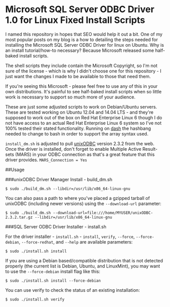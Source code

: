 Microsoft SQL Server ODBC Driver 1.0 for Linux Fixed Install Scripts
======================================================================

I named this repository in hopes that SEO would help it out a bit. One
 of my most popular posts on my blog is a how to detailing the steps 
needed for installing the Microsoft SQL Server ODBC Driver for linux 
on Ubuntu. Why is an install tutorial/how-to necessary? Because 
Microsoft released some half-baked install scripts.

The shell scripts they include contain the Microsoft Copyright, so I'm
 not sure of the license - which is why I didn't choose one for this 
repository - I just want the changes I made to be available to those 
that need them.

If you're seeing this Microsoft - please feel free to use any of this 
in your own distributions. It's painful to see half-baked install 
scripts when so little work is necessary to support so much more of 
your audience.

These are just some adjusted scripts to work on Debian/Ubuntu servers.
These are tested working on Ubuntu 12.04 and 14.04 LTS - and they're supposed to
 work out of the box on Red Hat Enterprise Linux 6 though I do not 
have access to an actual Red Hat Enterprise Linux 6 system so I've not 
100% tested their stated functionality. Running on
[dash](http://en.wikipedia.org/wiki/Debian_Almquist_shell) the hashbang
 needed to change to bash in order to support the array syntax used.
 
`install_dm.sh` is adjusted to pull [unixODBC](http://www.unixodbc.org/)
 version 2.3.2 from the web. Once the driver is installed, don't forget to enable Multiple Active Result-sets (MARS) in your ODBC connection as that's a great feature that this driver provides. `MARS_Connection = Yes`


##Usage

###unixODBC Driver Manager Install - build_dm.sh

```
$ sudo ./build_dm.sh --libdir=/usr/lib/x86_64-linux-gnu
```

You can also pass a path to where you've placed a gzipped tarball of 
unixODBC (including newer versions) using the `--download-url` parameter:

```
$ sudo ./build_dm.sh --download-url=file:///home/MYUSER/unixODBC-2.3.2.tar.gz --libdir=/usr/lib/x86_64-linux-gnu
```

###SQL Server ODBC Driver Installer - install.sh

For the driver installer - `install.sh` - `install`, `verify`, `--force`, `--force-debian`, `--force-redhat`, and `--help`
 are available parameters:

```
$ sudo ./install.sh install
```

If you are using a Debian based/compatible distribution that is not detected properly (the current list is Debian, 
Ubuntu, and LinuxMint), you may want to use the `--force-debian` install flag like this:

```
$ sudo ./install.sh install --force-debian
```

You can use verify to check the status of an existing installation:

```
$ sudo ./install.sh verify
```
